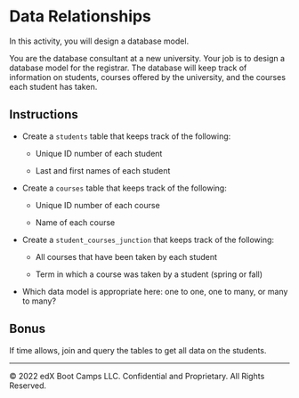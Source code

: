 # Data Relationships

In this activity, you will design a database model.

You are the database consultant at a new university. Your job is to design a database model for the registrar. The database will keep track of information on students, courses offered by the university, and the courses each student has taken.

## Instructions

* Create a `students` table that keeps track of the following:

    * Unique ID number of each student

    * Last and first names of each student

* Create a `courses` table that keeps track of the following:

    * Unique ID number of each course

    * Name of each course

* Create a `student_courses_junction` that keeps track of the following:

    * All courses that have been taken by each student

    * Term in which a course was taken by a student (spring or fall)

* Which data model is appropriate here: one to one, one to many, or many to many?

## Bonus

If time allows, join and query the tables to get all data on the students.

---

© 2022 edX Boot Camps LLC. Confidential and Proprietary. All Rights Reserved.

